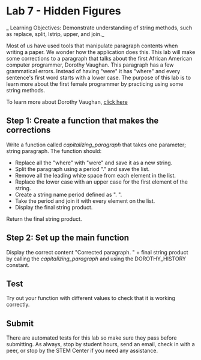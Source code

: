 # Lab 7 - Hidden Figures  

_ Learning Objectives: Demonstrate understanding of string methods, such as replace, split, lstrip, upper, and join._

Most of us have used tools that manipulate paragraph contents when writing a paper. We wonder how the application does this. This lab will make some corrections to a paragraph that talks about the first African American computer programmer, Dorothy Vaughan. This paragraph has a few grammatical errors. Instead of having "were" it has "where" and every sentence's first word starts with a lower case. The purpose of this lab is to learn more about the first female programmer by practicing using some string methods.

To learn more about Dorothy Vaughan, [click here](https://www.britannica.com/biography/Dorothy-Vaughan)


 ## Step 1: Create a function that makes the corrections 
Write a function called *capitalizing_paragraph* that takes one parameter; string paragraph. The function should:

- Replace all the "where" with "were" and save it as a new string.
- Split the paragraph using a period "." and save the list.
- Remove all the leading white space from each element in the list.
- Replace the lower case with an upper case for the first element of the string.
- Create a string name period defined as ". ".
- Take the period and join it with every element on the list.
- Display the final string product.

Return the final string product.

## Step 2: Set up the main function
Display the correct content "Corrected paragraph. " + final string product by calling the *capitalizing_paragraph* and using the DOROTHY_HISTORY constant.

## Test ## 
Try out your function with different values to check that it is working correctly. 


## Submit ##
There are automated tests for this lab so make sure they pass before submitting.  As always, stop by student hours, send an email, check in with a peer, or stop by the STEM Center if you need any assistance.
  
  